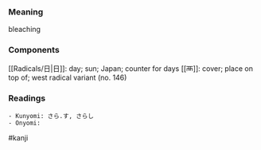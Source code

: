 ### Meaning

bleaching

### Components

[[Radicals/日|日]]: day; sun; Japan; counter for days [[襾]]: cover; place on top of; west radical variant (no. 146)

### Readings

```
- Kunyomi: さら.す, さらし
- Onyomi: 
```

#kanji